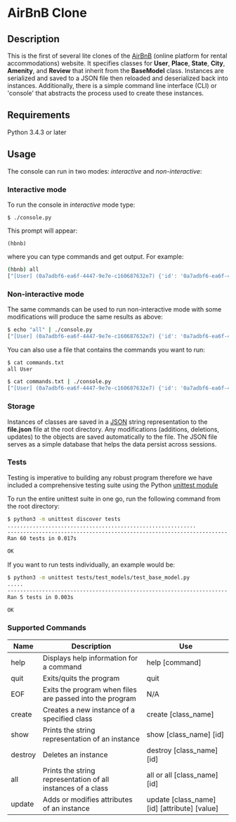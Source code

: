 # AirBnB Clone

## Description

This is the first of several lite clones of the [AirBnB](https://www.airbnb.com) (online platform for rental accommodations) website. It specifies classes for __User__, __Place__, __State__, __City__, __Amenity__, and __Review__ that inherit from the __BaseModel__ class. Instances are serialized and saved to a JSON file then reloaded and deserialized back into instances. Additionally, there is a simple command line interface (CLI) or 'console' that abstracts the process used to create these instances.

## Requirements
Python 3.4.3 or later

## Usage

The console can run in two modes: *interactive* and *non-interactive*:

### Interactive mode

To run the console in *interactive* mode type:

```$ ./console.py```

This prompt will appear:

```(hbnb) ```

where you can type commands and get output. For example:

```bash
(hbnb) all
["[User] (0a7adbf6-ea6f-4447-9e7e-c160687632e7) {'id': '0a7adbf6-ea6f-4447-9e7e-c160687632e7', 'updated_at': datetime.datetime(2018, 6, 13, 23, 38, 38, 231906), 'created_at': datetime.datetime(2018, 6, 13, 23, 38, 38, 231906)}"]
```

### Non-interactive mode

The same commands can be used to run non-interactive mode with some modifications will produce the same results as above:

```bash
$ echo "all" | ./console.py
["[User] (0a7adbf6-ea6f-4447-9e7e-c160687632e7) {'id': '0a7adbf6-ea6f-4447-9e7e-c160687632e7', 'updated_at': datetime.datetime(2018, 6, 13, 23, 38, 38, 231906), 'created_at': datetime.datetime(2018, 6, 13, 23, 38, 38, 231906)}"]
```

You can also use a file that contains the commands you want to run:

```bash
$ cat commands.txt
all User
```

```bash
$ cat commands.txt | ./console.py
["[User] (0a7adbf6-ea6f-4447-9e7e-c160687632e7) {'id': '0a7adbf6-ea6f-4447-9e7e-c160687632e7', 'updated_at': datetime.datetime(2018, 6, 13, 23, 38, 38, 231906), 'created_at': datetime.datetime(2018, 6, 13, 23, 38, 38, 231906)}"]
```

### Storage

Instances of classes are saved in a [JSON](https://www.json.org) string representation to the __file.json__ file at the root directory. Any modifications (additions, deletions, updates) to the objects are saved automatically to the file. The JSON file serves as a simple database that helps the data persist across sessions.

### Tests

Testing is imperative to building any robust program therefore we have included a comprehensive testing suite using the Python [unittest module](https://docs.python.org/3.4/library/unittest.html)

To run the entire unittest suite in one go, run the following command from the root directory:

```bash
$ python3 -m unittest discover tests
............................................................
----------------------------------------------------------------------
Ran 60 tests in 0.017s

OK
```

If you want to run tests individually, an example would be:

```bash
$ python3 -m unittest tests/test_models/test_base_model.py
.....
----------------------------------------------------------------------
Ran 5 tests in 0.003s

OK
```

### Supported Commands

Name | Description | Use
-------- | ----------- |-------- |
help | Displays help information for a command | help [command]
quit | Exits/quits the program | quit
EOF | Exits the program when files are passed into the program | N/A
create | Creates a new instance of a specified class | create [class_name]
show | Prints the string representation of an instance | show [class_name] [id]
destroy | Deletes an instance | destroy [class_name] [id]
all | Prints the string representation of all instances of a class| all or all [class_name] [id]
update | Adds or modifies attributes of an instance | update [class_name] [id] [attribute] [value]